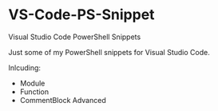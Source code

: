 # VS-Code-PS-Snippet
Visual Studio Code PowerShell Snippets

Just some of my PowerShell snippets for Visual Studio Code.

Inlcuding:
- Module
- Function
- CommentBlock Advanced
